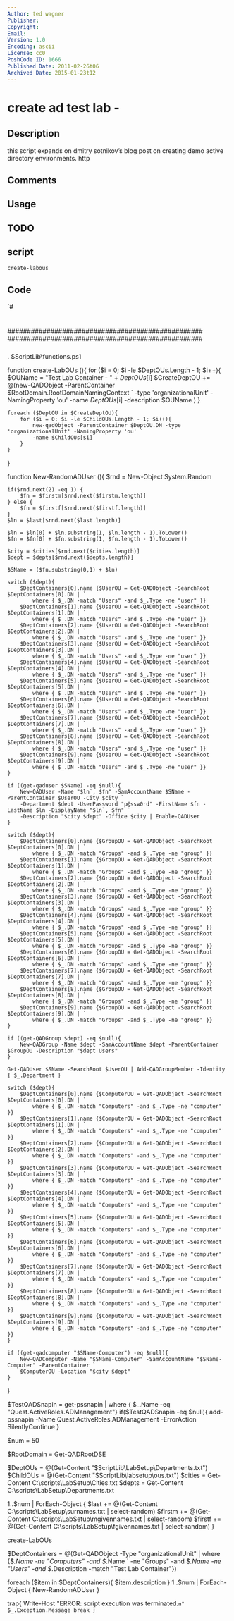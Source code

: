 ```yaml
---
Author: ted wagner
Publisher: 
Copyright: 
Email: 
Version: 1.0
Encoding: ascii
License: cc0
PoshCode ID: 1666
Published Date: 2011-02-26t06
Archived Date: 2015-01-23t12
---
```


# create ad test lab - 

## Description

this script expands on dmitry sotnikov’s blog post on creating demo active directory environments.  http

## Comments



## Usage



## TODO



## script

`create-labous`

## Code

`#
 #
 ###
 ###
 ###
 ###
 ###
 ###
 ###
 ###
 ###
 ###
 ###
 ##################################################
 ##################################################
 ###
 
 . $ScriptLib\functions.ps1
 
 function create-LabOUs (){
 	for ($i = 0; $i -le $DeptOUs.Length - 1; $i++){
 		$OUName = "Test Lab Container - " + $DeptOUs[$i]
 		$CreateDeptOU += @(new-QADObject -ParentContainer $RootDomain.RootDomainNamingContext `
 		-type 'organizationalUnit' -NamingProperty 'ou' -name $DeptOUs[$i] -description $OUName )
 	}
 
 	foreach ($DeptOU in $CreateDeptOU){
 		for ($i = 0; $i -le $ChildOUs.Length - 1; $i++){
 			new-qadObject -ParentContainer $DeptOU.DN -type 'organizationalUnit' -NamingProperty 'ou' `
 			-name $ChildOUs[$i]
 		}
 	}
 }
 
 function New-RandomADUser (){
 	$rnd = New-Object System.Random
 
 	if($rnd.next(2) -eq 1) {
 		$fn = $firstm[$rnd.next($firstm.length)]
 	} else {
 		$fn = $firstf[$rnd.next($firstf.length)]
 	}
 	$ln = $last[$rnd.next($last.length)]
 
 	$ln = $ln[0] + $ln.substring(1, $ln.length - 1).ToLower()
 	$fn = $fn[0] + $fn.substring(1, $fn.length - 1).ToLower()
 
 	$city = $cities[$rnd.next($cities.length)]
 	$dept = $depts[$rnd.next($depts.length)]
 
 	$SName = ($fn.substring(0,1) + $ln)
 
 	switch ($dept){
 		$DeptContainers[0].name {$UserOU = Get-QADObject -SearchRoot $DeptContainers[0].DN | `
 			where { $_.DN -match "Users" -and $_.Type -ne "user" }} 
 		$DeptContainers[1].name {$UserOU = Get-QADObject -SearchRoot $DeptContainers[1].DN | `
 			where { $_.DN -match "Users" -and $_.Type -ne "user" }}
 		$DeptContainers[2].name {$UserOU = Get-QADObject -SearchRoot $DeptContainers[2].DN | `
 			where { $_.DN -match "Users" -and $_.Type -ne "user" }}
 		$DeptContainers[3].name {$UserOU = Get-QADObject -SearchRoot $DeptContainers[3].DN | `
 			where { $_.DN -match "Users" -and $_.Type -ne "user" }}
 		$DeptContainers[4].name {$UserOU = Get-QADObject -SearchRoot $DeptContainers[4].DN | `
 			where { $_.DN -match "Users" -and $_.Type -ne "user" }}
 		$DeptContainers[5].name {$UserOU = Get-QADObject -SearchRoot $DeptContainers[5].DN | `
 			where { $_.DN -match "Users" -and $_.Type -ne "user" }}
 		$DeptContainers[6].name {$UserOU = Get-QADObject -SearchRoot $DeptContainers[6].DN | `
 			where { $_.DN -match "Users" -and $_.Type -ne "user" }}
 		$DeptContainers[7].name {$UserOU = Get-QADObject -SearchRoot $DeptContainers[7].DN | `
 			where { $_.DN -match "Users" -and $_.Type -ne "user" }}
 		$DeptContainers[8].name {$UserOU = Get-QADObject -SearchRoot $DeptContainers[8].DN | `
 			where { $_.DN -match "Users" -and $_.Type -ne "user" }}
 		$DeptContainers[9].name {$UserOU = Get-QADObject -SearchRoot $DeptContainers[9].DN | `
 			where { $_.DN -match "Users" -and $_.Type -ne "user" }}
 	}
 
 	if ((get-qaduser $SName) -eq $null){
 		New-QADUser -Name "$ln`, $fn" -SamAccountName $SName -ParentContainer $UserOU -City $city `
 		-Department $dept -UserPassword "p@ssw0rd" -FirstName $fn -LastName $ln -DisplayName "$ln`, $fn" `
 		-Description "$city $dept" -Office $city | Enable-QADUser
 	}
 
 	switch ($dept){
 		$DeptContainers[0].name {$GroupOU = Get-QADObject -SearchRoot $DeptContainers[0].DN | `
 			where { $_.DN -match "Groups" -and $_.Type -ne "group" }} 
 		$DeptContainers[1].name {$GroupOU = Get-QADObject -SearchRoot $DeptContainers[1].DN | `
 			where { $_.DN -match "Groups" -and $_.Type -ne "group" }}
 		$DeptContainers[2].name {$GroupOU = Get-QADObject -SearchRoot $DeptContainers[2].DN | `
 			where { $_.DN -match "Groups" -and $_.Type -ne "group" }}
 		$DeptContainers[3].name {$GroupOU = Get-QADObject -SearchRoot $DeptContainers[3].DN | `
 			where { $_.DN -match "Groups" -and $_.Type -ne "group" }}
 		$DeptContainers[4].name {$GroupOU = Get-QADObject -SearchRoot $DeptContainers[4].DN | `
 			where { $_.DN -match "Groups" -and $_.Type -ne "group" }}
 		$DeptContainers[5].name {$GroupOU = Get-QADObject -SearchRoot $DeptContainers[5].DN | `
 			where { $_.DN -match "Groups" -and $_.Type -ne "group" }}
 		$DeptContainers[6].name {$GroupOU = Get-QADObject -SearchRoot $DeptContainers[6].DN | `
 			where { $_.DN -match "Groups" -and $_.Type -ne "group" }}
 		$DeptContainers[7].name {$GroupOU = Get-QADObject -SearchRoot $DeptContainers[7].DN | `
 			where { $_.DN -match "Groups" -and $_.Type -ne "group" }}
 		$DeptContainers[8].name {$GroupOU = Get-QADObject -SearchRoot $DeptContainers[8].DN | `
 			where { $_.DN -match "Groups" -and $_.Type -ne "group" }}
 		$DeptContainers[9].name {$GroupOU = Get-QADObject -SearchRoot $DeptContainers[9].DN | `
 			where { $_.DN -match "Groups" -and $_.Type -ne "group" }}
 	}
 
 	if ((get-QADGroup $dept) -eq $null){
 		New-QADGroup -Name $dept -SamAccountName $dept -ParentContainer $GroupOU -Description "$dept Users"
 	}
 
 	Get-QADUser $SName -SearchRoot $UserOU | Add-QADGroupMember -Identity { $_.Department }
 	
 	switch ($dept){
 		$DeptContainers[0].name {$ComputerOU = Get-QADObject -SearchRoot $DeptContainers[0].DN | `
 			where { $_.DN -match "Computers" -and $_.Type -ne "computer" }} 
 		$DeptContainers[1].name {$ComputerOU = Get-QADObject -SearchRoot $DeptContainers[1].DN | `
 			where { $_.DN -match "Computers" -and $_.Type -ne "computer" }}
 		$DeptContainers[2].name {$ComputerOU = Get-QADObject -SearchRoot $DeptContainers[2].DN | `
 			where { $_.DN -match "Computers" -and $_.Type -ne "computer" }}
 		$DeptContainers[3].name {$ComputerOU = Get-QADObject -SearchRoot $DeptContainers[3].DN | `
 			where { $_.DN -match "Computers" -and $_.Type -ne "computer" }}
 		$DeptContainers[4].name {$ComputerOU = Get-QADObject -SearchRoot $DeptContainers[4].DN | `
 			where { $_.DN -match "Computers" -and $_.Type -ne "computer" }}
 		$DeptContainers[5].name {$ComputerOU = Get-QADObject -SearchRoot $DeptContainers[5].DN | `
 			where { $_.DN -match "Computers" -and $_.Type -ne "computer" }}
 		$DeptContainers[6].name {$ComputerOU = Get-QADObject -SearchRoot $DeptContainers[6].DN | `
 			where { $_.DN -match "Computers" -and $_.Type -ne "computer" }}
 		$DeptContainers[7].name {$ComputerOU = Get-QADObject -SearchRoot $DeptContainers[7].DN | `
 			where { $_.DN -match "Computers" -and $_.Type -ne "computer" }}
 		$DeptContainers[8].name {$ComputerOU = Get-QADObject -SearchRoot $DeptContainers[8].DN | `
 			where { $_.DN -match "Computers" -and $_.Type -ne "computer" }}
 		$DeptContainers[9].name {$ComputerOU = Get-QADObject -SearchRoot $DeptContainers[9].DN | `
 			where { $_.DN -match "Computers" -and $_.Type -ne "computer" }}
 	}
 
 	if ((get-qadcomputer "$SName-Computer") -eq $null){
 		New-QADComputer -Name "$SName-Computer" -SamAccountName "$SName-Computer" -ParentContainer `
 		$ComputerOU -Location "$city $dept"
 	}
 }
 
 $TestQADSnapin = get-pssnapin | where { $_.Name -eq "Quest.ActiveRoles.ADManagement"} 
 if($TestQADSnapin -eq $null){
 	add-pssnapin -Name Quest.ActiveRoles.ADManagement -ErrorAction SilentlyContinue
 } 
 
 $num = 50
 
 $RootDomain = Get-QADRootDSE
 
 $DeptOUs = @(Get-Content "$ScriptLib\LabSetup\Departments.txt")
 $ChildOUs = @(Get-Content "$ScriptLib\labsetup\ous.txt")
 $cities = Get-Content C:\scripts\LabSetup\Cities.txt
 $depts = Get-Content C:\scripts\LabSetup\Departments.txt
 
 1..$num | ForEach-Object {
 	$last += @(Get-Content C:\scripts\LabSetup\surnames.txt | select-random)
 	$firstm += @(Get-Content C:\scripts\LabSetup\mgivennames.txt | select-random)
 	$firstf += @(Get-Content C:\scripts\LabSetup\fgivennames.txt | select-random)
 }
 
 
 create-LabOUs
 
 $DeptContainers = @(Get-QADObject -Type "organizationalUnit" | where {$_.Name -ne "Computers" -and $_.Name `
 	-ne "Groups" -and $_.Name -ne "Users" -and $_.Description -match "Test Lab Container"})
 
 foreach ($item in $DeptContainers){
 	$item.description
 }
 1..$num | ForEach-Object { New-RandomADUser }
 
 trap{
 	Write-Host "ERROR: script execution was terminated.`n" $_.Exception.Message
 	break
 }
`

